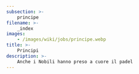 ```yaml
---
subsection: >-
    principe
filename: >-
    _index
images:
    - /images/wiki/jobs/principe.webp
title: >-
    Principi
description: >-
    Anche i Nobili hanno preso a cuore il padel
---
```

